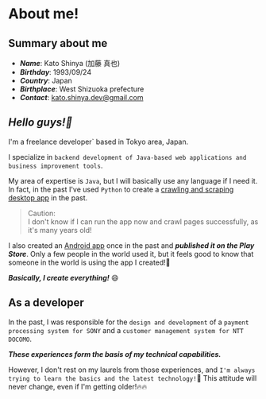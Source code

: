 # About me!

## Summary about me

- **_Name_**: Kato Shinya (加藤 真也)
- **_Birthday_**: 1993/09/24
- **_Country_**: Japan
- **_Birthplace_**: West Shizuoka prefecture
- **_Contact_**: kato.shinya.dev@gmail.com

## **_Hello guys!👋_**

I'm a freelance developer` based in Tokyo area, Japan.

I specialize in `backend development of Java-based web applications and business improvement tools`.

My area of expertise is `Java`, but I will basically use any language if I need it. In fact, in the past I've used `Python` to create a [crawling and scraping desktop app](https://github.com/myConsciousness/metis) in the past.

> Caution:<br>
> I don't know if I can run the app now and crawl pages successfully, as it's many years old!

I also created an [Android app](https://github.com/myConsciousness/duovoc) once in the past and **_published it on the Play Store_**. Only a few people in the world used it, but it feels good to know that someone in the world is using the app I created!🌱

**_Basically, I create everything!_** 😄

## As a developer

In the past, I was responsible for the `design and development` of a `payment processing system for SONY` and a `customer management system for NTT DOCOMO`.

**_These experiences form the basis of my technical capabilities._**

However, I don't rest on my laurels from those experiences, and `I'm always trying to learn the basics and the latest technology!`💪 This attitude will never change, even if I'm getting older!🔥🔥
